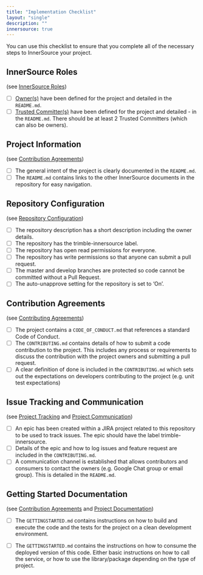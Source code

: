 ```yaml
---
title: "Implementation Checklist"
layout: "single"
description: ""
innersource: true
---
```


<style>
  article ul {margin-left: -20px;}
  article li {list-style: none;}
</style>

You can use this checklist to ensure that you complete all of the necessary steps to InnerSource your project.

## InnerSource Roles

(see [InnerSource Roles](/innersource/innersource-roles/))

- [ ] [Owner(s)](/innersource/innersource-roles/) have been defined for the project and detailed in the `README.md`.
- [ ] [Trusted Committer(s)](/innersource/innersource-roles/) have been defined for the project and detailed - in the `README.md`. There should be at least 2 Trusted Committers (which can also be owners).

## Project Information

(see [Contribution Agreements](/innersource/contribution-agreements))

- [ ] The general intent of the project is clearly documented in the `README.md`.
- [ ] The `README.md` contains links to the other InnerSource documents in the repository for easy navigation.

## Repository Configuration

(see [Repository Configuration](/innersource/repository-configuration))

- [ ] The repository description has a short description including the owner details.
- [ ] The repository has the trimble-innersource label.
- [ ] The repository has open read permissions for everyone.
- [ ] The repository has write permissions so that anyone can submit a pull request.
- [ ] The master and develop branches are protected so code cannot be committed without a Pull Request.
- [ ] The auto-unapprove setting for the repository is set to ‘On’.

## Contribution Agreements

(see [Contributing Agreements](/innersource/contribution-agreements/))

- [ ] The project contains a `CODE_OF_CONDUCT.md` that references a standard Code of Conduct.
- [ ] The `CONTRIBUTING.md` contains details of how to submit a code contribution to the project. This includes any process or requirements to discuss the contribution with the project owners and submitting a pull request.
- [ ] A clear definition of done is included in the `CONTRIBUTING.md` which sets out the expectations on developers contributing to the project (e.g. unit test expectations)

## Issue Tracking and Communication

(see [Project Tracking](/innersource/project-tracking) and [Project Communication](/innersource/project-communication/))

- [ ] An epic has been created within a JIRA project related to this repository to be used to track issues. The epic should have the label trimble-innersource.
- [ ] Details of the epic and how to log issues and feature request are included in the `CONTRIBUTING.md`.
- [ ] A communication channel is established that allows contributors and consumers to contact the owners (e.g. Google Chat group or email group). This is detailed in the `README.md`.

## Getting Started Documentation

(see [Contribution Agreements](/innersource/contribution-agreements) and [Project Documentation](/innersource/project-documentation/))

- [ ] The `GETTINGSTARTED.md` contains instructions on how to build and execute the code and the tests for the project on a clean development environment.
- [ ] The `GETTINGSTARTED.md` contains the instructions on how to consume the deployed version of this code. Either basic instructions on how to call the service, or how to use the library/package depending on the type of project.

